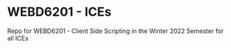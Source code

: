 # WEBD6201 - ICEs
Repo for WEBD6201 - Client Side Scripting in the Winter 2022 Semester for all ICEs
